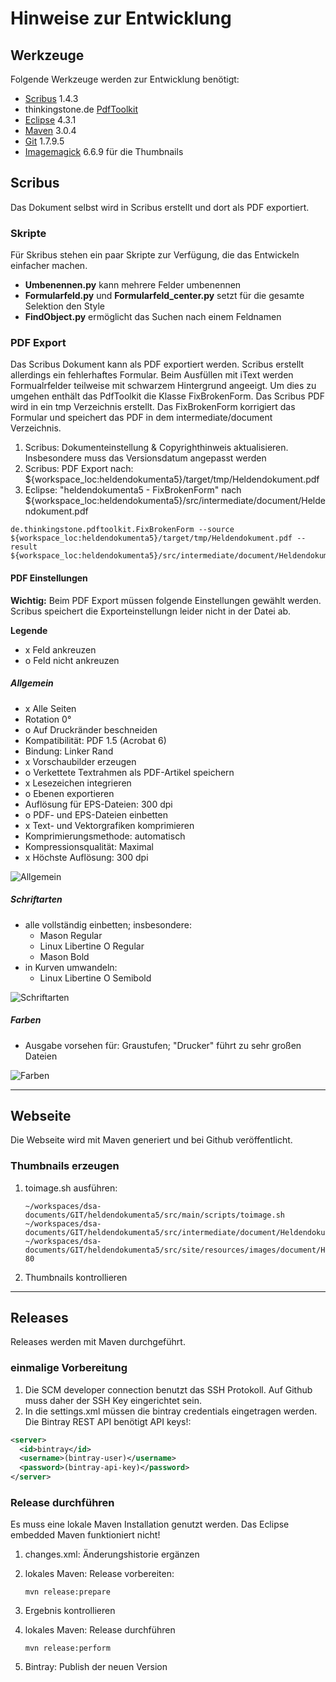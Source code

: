 # Hinweise zur Entwicklung

## Werkzeuge

Folgende Werkzeuge werden zur Entwicklung benötigt:

* [Scribus](http://www.scribus.net/) 1.4.3 
* thinkingstone.de [PdfToolkit](https://github.com/thinkingstone/dsa-documents/tree/master/pdftoolkit)
* [Eclipse](http://www.eclipse.org) 4.3.1
* [Maven](https://maven.apache.org/) 3.0.4
* [Git](http://git-scm.com/) 1.7.9.5
* [Imagemagick](http://www.imagemagick.org) 6.6.9 für die Thumbnails

## Scribus

Das Dokument selbst wird in Scribus erstellt und dort als PDF exportiert. 

### Skripte

Für Skribus stehen ein paar Skripte zur Verfügung, die das Entwickeln einfacher machen.

* **Umbenennen.py** kann mehrere Felder umbenennen
* **Formularfeld.py** und **Formularfeld_center.py** setzt für die gesamte Selektion den Style
* **FindObject.py** ermöglicht das Suchen nach einem Feldnamen

### PDF Export

Das Scribus Dokument kann als PDF exportiert werden. Scribus erstellt allerdings ein fehlerhaftes Formular. 
Beim Ausfüllen mit iText werden Formualrfelder teilweise mit schwarzem Hintergrund angeeigt.
Um dies zu umgehen enthält das PdfToolkit die Klasse FixBrokenForm. Das Scribus PDF wird in ein tmp Verzeichnis erstellt.
Das FixBrokenForm korrigiert das Formular und speichert das PDF in dem intermediate/document Verzeichnis.

1. Scribus: Dokumenteinstellung & Copyrighthinweis aktualisieren.
   Insbesondere muss das Versionsdatum angepasst werden
2. Scribus: PDF Export nach: ${workspace_loc:heldendokumenta5}/target/tmp/Heldendokument.pdf
3. Eclipse: "heldendokumenta5 - FixBrokenForm" nach ${workspace_loc:heldendokumenta5}/src/intermediate/document/Heldendokument.pdf

```
de.thinkingstone.pdftoolkit.FixBrokenForm --source ${workspace_loc:heldendokumenta5}/target/tmp/Heldendokument.pdf --result ${workspace_loc:heldendokumenta5}/src/intermediate/document/Heldendokument.pdf
```

#### PDF Einstellungen

**Wichtig:** Beim PDF Export müssen folgende Einstellungen gewählt werden. 
Scribus speichert die Exporteinstellungn leider nicht in der Datei ab. 

**Legende**

* x Feld ankreuzen
* o Feld nicht ankreuzen

##### Allgemein
* x Alle Seiten
* Rotation 0°
* o Auf Druckränder beschneiden
* Kompatibilität: PDF 1.5 (Acrobat 6)
* Bindung: Linker Rand
* x Vorschaubilder erzeugen
* o Verkettete Textrahmen als PDF-Artikel speichern
* x Lesezeichen integrieren
* o Ebenen exportieren
* Auflösung für EPS-Dateien: 300 dpi
* o PDF- und EPS-Dateien einbetten
* x Text- und Vektorgrafiken komprimieren 
* Komprimierungsmethode: automatisch
* Kompressionsqualität: Maximal
* x Höchste Auflösung: 300 dpi

![Allgemein](images/scribus/allgemein.png "Allgemein")

##### Schriftarten

* alle vollständig einbetten; insbesondere:
    * Mason Regular
    * Linux Libertine O Regular
    * Mason Bold
* in Kurven umwandeln:
    * Linux Libertine O Semibold

![Schriftarten](images/scribus/schriftarten.png "Schriftarten")

##### Farben

* Ausgabe vorsehen für: Graustufen; "Drucker" führt zu sehr großen Dateien

![Farben](images/scribus/farben.png "Farben")

---

## Webseite

Die Webseite wird mit Maven generiert und bei Github veröffentlicht. 

### Thumbnails erzeugen

1. toimage.sh ausführen:

    ```
    ~/workspaces/dsa-documents/GIT/heldendokumenta5/src/main/scripts/toimage.sh ~/workspaces/dsa-documents/GIT/heldendokumenta5/src/intermediate/document/Heldendokument.pdf ~/workspaces/dsa-documents/GIT/heldendokumenta5/src/site/resources/images/document/Heldendokument 80
    ```
2. Thumbnails kontrollieren

---

## Releases

Releases werden mit Maven durchgeführt. 

### einmalige Vorbereitung

1. Die SCM developer connection benutzt das SSH Protokoll. Auf Github muss daher der SSH Key eingerichtet sein.
2. In die settings.xml müssen die bintray credentials eingetragen werden. Die Bintray REST API benötigt API keys!:

```xml
<server>
  <id>bintray</id>
  <username>(bintray-user)</username>
  <password>(bintray-api-key)</password>
</server>
```

### Release durchführen

Es muss eine lokale Maven Installation genutzt werden. Das Eclipse embedded Maven funktioniert nicht!

1. changes.xml: Änderungshistorie ergänzen

2. lokales Maven: Release vorbereiten:
    
    ```
    mvn release:prepare
    ```

3. Ergebnis kontrollieren

4. lokales Maven: Release durchführen
    
    ```
    mvn release:perform
    ```

5. Bintray: Publish der neuen Version
